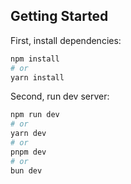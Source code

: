 
## Getting Started

First, install dependencies:

```bash
npm install
# or
yarn install
```

Second, run dev server:

```bash
npm run dev
# or
yarn dev
# or
pnpm dev
# or
bun dev
```


